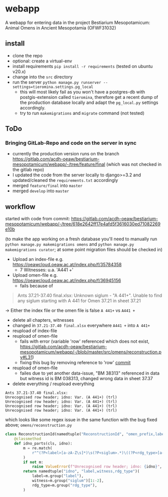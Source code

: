 # webapp

A webapp for entering data in the project Bestiarium Mesopotamicum: Animal Omens in Ancient Mesopotamia (OFWF31032)

## install

* clone the repo
* optional: create a virtual-env
* install requirements `pip install -r requirements` (tested on ubuntu v20.x)
* change into the `src` directory
* run the server `python manage.py runserver --settings=tieromina.settings.pg_local`
  * this will most likely fail as you won't have a postgres-db with postgis-extension called `tieromina`, therefore get a recent dump of the production database locally and adapt the `pg_local.py` settings accordingly.
  * try to run `makemigrations` and `migrate` command (not tested)


## ToDo

### Bringing GitLab-Repo and code on the server in sync

* currently the production version runs on the branch https://gitlab.com/acdh-oeaw/bestiarium-mesopotamicum/webapp/-/tree/feature/final (which was not checked in the gitlab repo)
* I updated the code from the server locally to django>=3.2 and updated/cleaned the `requirements.txt` accordingly
* merged `feature/final` into `master`
* merged `develop` into `master`


## workflow

started with code from commit: https://gitlab.com/acdh-oeaw/bestiarium-mesopotamicum/webapp/-/tree/618e2642ff17e4afd5f3616030ed71082269e10b

(to make the app working on a fresh database you'll need to manually run `python manage.py makemigrations omens` and `python manage.py makemigrations curator`; at some point migration files should be checked in)

* Upload an index-file e.g. https://oeawcloud.oeaw.ac.at/index.php/f/35784358
  * 7 Witnesses: u.a. 'A441 +'
* Upload omen-file e.g. https://oeawcloud.oeaw.ac.at/index.php/f/36945156
  * fails because of 
  
>Ants 37.21-37.40 final.xlsx: Unknown siglum - "A 441+". Unable to find any siglum starting with A 441 for Omen 37.21 in sheet 37.21

-> Either the index file or the omen file is false `A 441+` vs `A441 +`

* delete all chapters, witnesses
* changed in `37.21-37.40 final.xlsx` everywhere `A441 +` into `A 441+`
* reupload of index-file
* reupload of omen-file
  * fails with error (variable 'row' referenced which does not exist, https://gitlab.com/acdh-oeaw/bestiarium-mesopotamicum/webapp/-/blob/master/src/omens/reconstruction.py#L31)
  * fixing this bug by removing reference to 'row' [commit](https://gitlab.com/acdh-oeaw/bestiarium-mesopotamicum/webapp/-/commit/c08b162b7623715280d591fe0a629c791ab7fb08)
* reupload of omen-file
  * failes due to yet another data-issue, "BM 38313" referenced in data but witness id is BM 038313, changed wrong data in sheet 37.37
* delete everything / reupload everything

```
Ants 37.21-37.40 final.xlsx:
Unrecognised row header; idno: Var. (A 441+) (trl)
Unrecognised row header; idno: Var. (A 441+) (trl)
Unrecognised row header; idno: Var. (A 441+) (trl)
Unrecognised row header; idno: Var. (A 441+) (trl)
```

which looks like some regex issue in the same function with the bug fixed above; `omens/reconstruction.py`

```python
class ReconstructionId(namedtuple("ReconstructionId", "omen_prefix,label,witness")):
    @classmethod
    def idno_parts(cls, idno):
        m = re.match(
            r"^(?P<label>[a-zA-Z\s]*)\s(?P<siglum>.*)\((?P<rdg_type>[a-zA-Z]*)\)$", idno
        )
        if not m:
            raise ValueError(f"Unrecognised row header; idno: {idno}", )
        return namedtuple("idno", "label,witness,rdg_type")(
            label=m.group("label"),
            witness=m.group("siglum")[1:-2],
            rdg_type=m.group("rdg_type"),
        )
```
